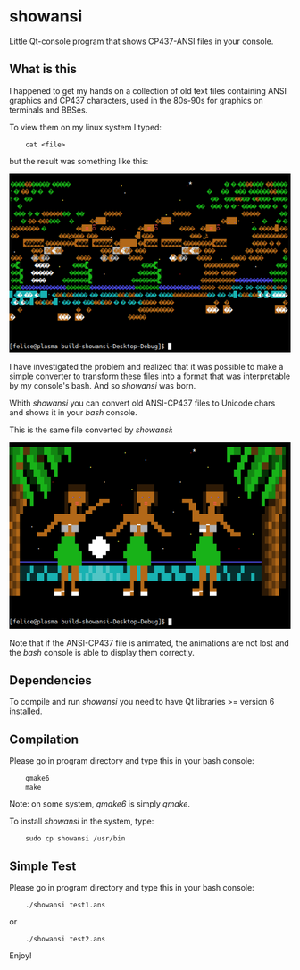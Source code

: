 # showansi
Little Qt-console program that shows CP437-ANSI files in your console.

## What is this
I happened to get my hands on a collection of old text files containing ANSI graphics and CP437 characters, used in the 80s-90s for graphics on terminals and BBSes.

To view them on my linux system I typed:

        cat <file>

but the result was something like this:

![cat visualization in bash](/assets/cat.png)

I have investigated the problem and realized that it was possible to make a simple converter to transform these files into a format that was interpretable by my console's bash. And so *showansi* was born.

Whith *showansi* you can convert old ANSI-CP437 files to Unicode chars and shows it in your *bash* console.

This is the same file converted by *showansi*:

![showansi visualization in bash](/assets/showansi.png)

Note that if the ANSI-CP437 file is animated, the animations are not lost and the *bash* console is able to display them correctly.

## Dependencies
To compile and run *showansi* you need to have Qt libraries >= version 6 installed.

## Compilation
Please go in program directory and type this in your bash console:

        qmake6
        make

Note: on some system, *qmake6* is simply *qmake*.

To install *showansi* in the system, type:

        sudo cp showansi /usr/bin


## Simple Test
Please go in program directory and type this in your bash console:

        ./showansi test1.ans

or

        ./showansi test2.ans

Enjoy!

